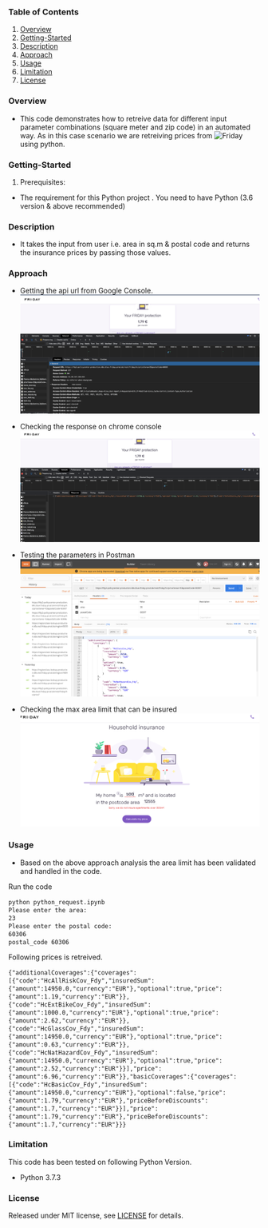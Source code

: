 ### Table of Contents

1. [Overview](#Overview)
2. [Getting-Started](#Getting-Started)
3. [Description](#Description)
4. [Approach](#Approach)
5. [Usage](#Usage)
6. [Limitation](#Limitation)
7. [License](#License)

### Overview

* This code demonstrates how to retreive data for different input parameter combinations (square meter and zip code) in an automated way.
As in this case scenario we are retreiving prices from ![Friday](https://hausratversicherung.friday.de/offer) using python.


### Getting-Started

1. Prerequisites:

* The requirement for this Python project . You need to have Python (3.6 version  & above recommended) 


### Description 

* It takes the input from user i.e. area in sq.m & postal code and returns the insurance prices by passing those values.


### Approach

* Getting the api url from Google Console.
![Chrome_Console](https://github.com/himani-de/python-requests/blob/master/images/chrome_console.png)

* Checking the response on chrome console
![Cheome_Resonse](https://github.com/himani-de/python-requests/blob/master/images/chrome_response.png)

* Testing the parameters in Postman
![Postman_Parameters](https://github.com/himani-de/python-requests/blob/master/images/postman_get.png)

* Checking the max area limit that can be insured
![Area_Limit](https://github.com/himani-de/python-requests/blob/master/images/area_limit.png)



### Usage

* Based on the above approach analysis the area limit has been validated and handled in the code.

Run the code
```
python python_request.ipynb
Please enter the area:
23
Please enter the postal code:
60306
postal_code 60306

```

Following prices is retreived.

```
{"additionalCoverages":{"coverages":[{"code":"HcAllRiskCov_Fdy","insuredSum":{"amount":14950.0,"currency":"EUR"},"optional":true,"price":{"amount":1.19,"currency":"EUR"}},{"code":"HcExtBikeCov_Fdy","insuredSum":{"amount":1000.0,"currency":"EUR"},"optional":true,"price":{"amount":2.62,"currency":"EUR"}},{"code":"HcGlassCov_Fdy","insuredSum":{"amount":14950.0,"currency":"EUR"},"optional":true,"price":{"amount":0.63,"currency":"EUR"}},{"code":"HcNatHazardCov_Fdy","insuredSum":{"amount":14950.0,"currency":"EUR"},"optional":true,"price":{"amount":2.52,"currency":"EUR"}}],"price":{"amount":6.96,"currency":"EUR"}},"basicCoverages":{"coverages":[{"code":"HcBasicCov_Fdy","insuredSum":{"amount":14950.0,"currency":"EUR"},"optional":false,"price":{"amount":1.79,"currency":"EUR"},"priceBeforeDiscounts":{"amount":1.7,"currency":"EUR"}}],"price":{"amount":1.79,"currency":"EUR"},"priceBeforeDiscounts":{"amount":1.7,"currency":"EUR"}}}
```  

### Limitation 

 
This code has been tested on following Python Version. 

* Python 3.7.3

### License

Released under MIT license, see [LICENSE](LICENSE.md) for details.
